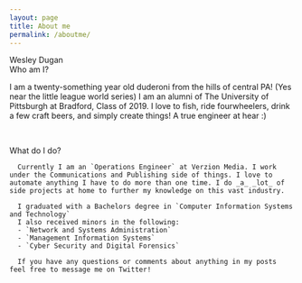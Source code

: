 ```yaml
---
layout: page
title: About me
permalink: /aboutme/
---
```

<div class="man-title">
  Wesley Dugan
</div>
<div class="manual manual-title">
  Who am I?
  </div>
<p>  <div class="manual-content">
      I am a twenty-something year old duderoni from the hills of central PA! (Yes near the little league world series)
      I am an alumni of The University of Pittsburgh at Bradford, Class of 2019.
      I love to fish, ride fourwheelers, drink a few craft beers, and simply create things! A true engineer at hear :)

</p>
</div>
<p><br /></p>

  <div class="manual manual-title">
  What do I do?
  </div>
<p>  <div class="manual-content">

      Currently I am an `Operations Engineer` at Verzion Media. I work under the Communications and Publishing side of things. I love to automate anything I have to do more than one time. I do _a_ _lot_ of side projects at home to further my knowledge on this vast industry.

      I graduated with a Bachelors degree in `Computer Information Systems and Technology`
      I also received minors in the following:
      - `Network and Systems Administration`
      - `Management Information Systems`
      - `Cyber Security and Digital Forensics`
      
      If you have any questions or comments about anything in my posts feel free to message me on Twitter!
  </div>
</p>
